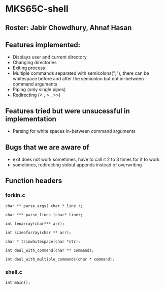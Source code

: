 # MKS65C-shell
## Roster: Jabir Chowdhury, Ahnaf Hasan

## Features implemented:
- Displays user and current directory
- Changing directories
- Exiting process
- Multiple commands separated with semicolons(";"), there can be whitespace
  before and after the semicolon but not in-between command arguments
- Piping (only single pipes)
- Redirecting (< , > , >>)

## Features tried but were unsucessful in implementation
- Parsing for white spaces in-between command arguments

## Bugs that we are aware of
- exit does not work sometimes, have to call it 2 to 3 times for it to work
- sometimes, redirecting stdout appends instead of overwriting
## Function headers

### forkin.c

`char ** parse_args( char * line );`

`char *** parse_lines (char* line);`

`int lenarray(char*** arr);`

`int sizeofarray(char ** arr);`

`char * trimwhitespace(char *str);`

`int deal_with_command(char ** command);`

`int deal_with_multiple_commands(char * command);`

### shell.c

`int main();`
